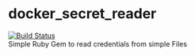 # docker_secret_reader
[![Build Status](https://travis-ci.org/Dave1995/docker_secret_reader.svg?branch=master)](https://travis-ci.org/Dave1995/docker_secret_reader)  
Simple Ruby Gem to read credentials from simple Files
